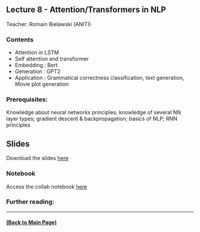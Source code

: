 ## Lecture 8 - Attention/Transformers in NLP
Teacher: Romain Bielawski (ANITI)
<!-- 
### Lecture video
View the recorded lecture [here](https://drive.google.com/file/d/1YeF7TwHO5TbxVDuNYRUI-2P4Vy-sZj1s/view?usp=sharing)  (this will only be available for approximately 6 weeks after the course)
-->
### Contents

* Attention in LSTM
* Self attention and transformer
* Embedding : Bert
* Generation : GPT2
* Application : Grammatical correctness classification, text generation, Movie plot generation


### Prerequisites:
Knowledge about neural networks principles; knowledge of several NN layer types; gradient descent & backpropagation; basics of NLP; RNN principles

## Slides

Download the slides [here](https://docs.google.com/presentation/d/1U8CcFwYOmnplEA3qqjGsM7wi0nZ2nGwBtegW2z2Lgd4/edit?usp=sharing)

### Notebook
Access the collab notebook [here](https://colab.research.google.com/drive/14EV6vfTECPxq_xG9xajAxvd6tBmiGLFf?usp=sharing)

### Further reading:

---
#### [(Back to Main Page)](../index.md)
